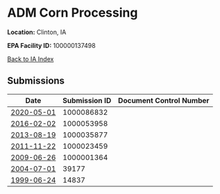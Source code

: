 # ADM Corn Processing

**Location:** Clinton, IA

**EPA Facility ID:** 100000137498

[Back to IA Index](../../index.md)

## Submissions

| Date | Submission ID | Document Control Number |
|------|--------------|-------------------------|
| [2020-05-01](submissions/1000086832.md) | 1000086832 |  |
| [2016-02-02](submissions/1000053958.md) | 1000053958 |  |
| [2013-08-19](submissions/1000035877.md) | 1000035877 |  |
| [2011-11-22](submissions/1000023459.md) | 1000023459 |  |
| [2009-06-26](submissions/1000001364.md) | 1000001364 |  |
| [2004-07-01](submissions/39177.md) | 39177 |  |
| [1999-06-24](submissions/14837.md) | 14837 |  |

